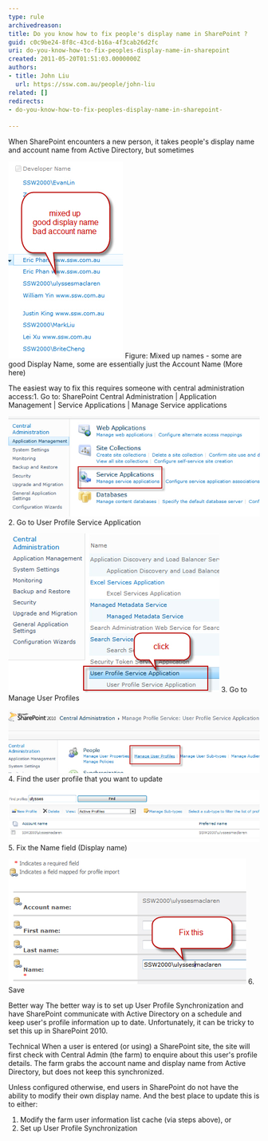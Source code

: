 ```yaml
---
type: rule
archivedreason: 
title: Do you know how to fix people's display name in SharePoint ?
guid: c0c9be24-8f8c-43cd-b16a-4f3cab26d2fc
uri: do-you-know-how-to-fix-peoples-display-name-in-sharepoint
created: 2011-05-20T01:51:03.0000000Z
authors:
- title: John Liu
  url: https://ssw.com.au/people/john-liu
related: []
redirects:
- do-you-know-how-to-fix-peoples-display-name-in-sharepoint-

---
```


When SharePoint encounters a new person, it takes people's display name and account name from Active Directory, but sometimes  
<!--endintro-->

![](MixUpNames.jpg) <font class="ms-rteCustom-FigureNormal">Figure: Mixed up names - some are good Display Name, some are essentially just the Account Name</font> (More here) 

The easiest way to fix this requires someone with central administration access:1. Go to: SharePoint Central Administration | Application Management | Service Applications | Manage Service applications 

![](ServiceApplication.jpg)
2. Go to User Profile Service Application

![](UserProfileServiceApplication.jpg)
3. Go to Manage User Profiles 

![](ManageUserProfiles.jpg)
4. Find the user profile that you want to update 

![](FindUserProfile.jpg)
5. Fix the Name field (Display name)

![](FixNameField.jpg)
6. Save


Better way
 The better way is to set up User Profile Synchronization and have SharePoint communicate with Active Directory on a schedule and keep user's profile information up to date. Unfortunately, it can be tricky to set this up in SharePoint 2010.

Technical
 When a user is entered (or using) a SharePoint site, the site will first check with Central Admin (the farm) to enquire about this user's profile details. The farm grabs the account name and display name from Active Directory, but does not keep this synchronized.

Unless configured otherwise, end users in SharePoint do not have the ability to modify their own display name. And the best place to update this is to either:

1. Modify the farm user information list cache (via steps above), or
2. Set up User Profile Synchronization
